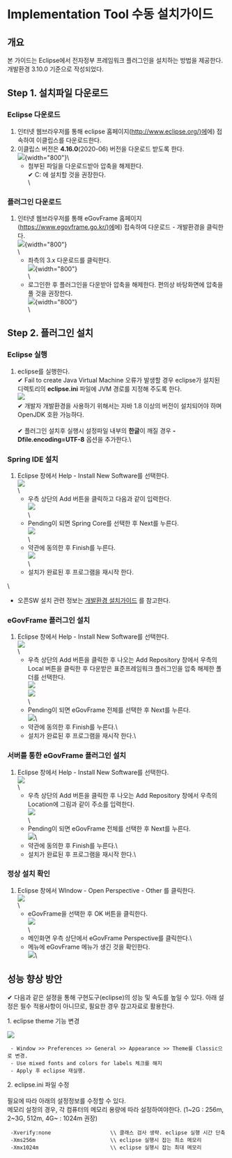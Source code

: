 # Implementation Tool 수동 설치가이드

## 개요

본 가이드는 Eclipse에서 전자정부 프레임워크 플러그인을 설치하는 방법을
제공한다.\
개발환경 3.10.0 기준으로 작성되었다.

## Step 1. 설치파일 다운로드

### Eclipse 다운로드

1.  인터넷 웹브라우저를 통해 eclipse
    홈페이지([http://www.eclipse.org/)에](http://www.eclipse.org/)에)
    접속하여 이클립스를 다운로드한다.
2.  이클립스 버전은 **4.16.0**(2020-06) 버전을 다운로드 받도록 한다.\
    ![](/images/dev3.10/implinstall/eclipse_download.png){width="800"}\
    - 첨부된 파일을 다운로드받아 압축을 해제한다.\
    ✔ C: 에 설치할 것을 권장한다.\
    \

### 플러그인 다운로드

1.  인터넷 웹브라우저를 통해 eGovFrame
    홈페이지([https://www.egovframe.go.kr/)에](https://www.egovframe.go.kr/)에)
    접속하여 다운로드 - 개발환경을 클릭한다.\
    ![](/images/dev3.10/plugindown1.png){width="800"}\
    \
    - 좌측의 3.x 다운로드를 클릭한다.\
    ![](/images/dev3.10/install_file_download0.png){width="800"}\
    \
    - 로그인한 후 플러그인을 다운받아 압축을 해제한다. 편의상 바탕화면에
    압축을 풀 것을 권장한다.\
    ![](/images/dev3.10/dev_imple_file_download.png){width="800"}\
    \

## Step 2. 플러그인 설치

### Eclipse 실행

1.  eclipse를 실행한다.\
    ✔ Fail to create Java Virtual Machine 오류가 발생할 경우 eclipse가
    설치된 디렉토리의 **eclipse.ini** 파일에 JVM 경로를 지정해 주도록
    한다.\
    ![](/images/dev3.8/implinstall/jvm.jpg)\
    ✔ 개발자 개발환경을 사용하기 위해서는 자바 1.8 이상의 버전이
    설치되어야 하며 OpenJDK 호환 가능하다.\
    \
    ✔ 플러그인 설치후 실행시 설정파일 내부의 **한글**이 깨질 경우
    **-Dfile.encoding=UTF-8** 옵션을 추가한다.\

### Spring IDE 설치

1.  Eclipse 창에서 Help - Install New Software를 선택한다.\
    ![](/images/dev3.10/implinstall/plugin1.jpg)\
    \
    - 우측 상단의 Add 버튼을 클릭하고 다음과 같이 입력한다.\
    ![](/images/dev3.10/implinstall/plugin2.jpg)\
    \
    - Pending이 되면 Spring Core를 선택한 후 Next를 누른다.\
    ![](/images/dev3.10/implinstall/plugin3.jpg)\
    \
    - 약관에 동의한 후 Finish를 누른다.\
    ![](/images/dev3.10/implinstall/plugin4.jpg)\
    \
    - 설치가 완료된 후 프로그램을 재시작 한다.

\
- 오픈SW 설치 관련 정보는 [개발환경
설치가이드](/egovframework/dev3.10/install_guide) 를 참고한다.

### eGovFrame 플러그인 설치

1.  Eclipse 창에서 Help - Install New Software를 선택한다.\
    ![](/images/dev3/implinstall/plugin1.jpg)\
    \
    - 우측 상단의 Add 버튼을 클릭한 후 나오는 Add Repository 창에서
    우측의 Local 버튼을 클릭한 후 다운받은 표준프레임워크 플러그인을
    압축 해제한 폴더를 선택한다.\
    ![](/images/dev3/implinstall/plugin5.jpg)\
    ![](/images/dev3/implinstall/plugin6.jpg)\
    \
    - Pending이 되면 eGovFrame 전체를 선택한 후 Next를 누른다.\
    ![](/images/dev3/구현도구설치2.png)\
    - 약관에 동의한 후 Finish를 누른다.\
    - 설치가 완료된 후 프로그램을 재시작 한다.\

### 서버를 통한 eGovFrame 플러그인 설치

1.  Eclipse 창에서 Help - Install New Software를 선택한다.\
    ![](/images/dev3.10/implinstall/plugin1.jpg)\
    \
    - 우측 상단의 Add 버튼을 클릭한 후 나오는 Add Repository 창에서
    우측의 Location에 그림과 같이 주소를 입력한다.\
    ![](/images/dev3.10/implinstall_path.png)\
    \
    - Pending이 되면 eGovFrame 전체를 선택한 후 Next를 누른다.\
    ![](/images/dev3.10/implinstall_plugins.png)\
    - 약관에 동의한 후 Finish를 누른다.\
    - 설치가 완료된 후 프로그램을 재시작 한다.\

### 정상 설치 확인

1.  Eclipse 창에서 WIndow - Open Perspective - Other 를 클릭한다.\
    ![](/images/dev3.8/implinstall/perspective1.jpg)\
    \
    - eGovFrame을 선택한 후 OK 버튼을 클릭한다.\
    ![](/images/dev3.8/implinstall/perspective2.jpg)\
    \
    - 메인화면 우측 상단에서 eGovFrame Perspective를 클릭한다.\
    - 메뉴에 eGovFrame 메뉴가 생긴 것을 확인한다.\
    ![](/images/dev3.8/implinstall/perspective3.jpg)\

## 성능 향상 방안

✔ 다음과 같은 설졍을 통해 구현도구(eclipse)의 성능 및 속도를 높일 수
있다. 아래 설정은 필수 적용사항이 아니므로, 필요한 경우 참고자료로
활용한다.

1\. eclipse theme 기능 변경

![](/images/dev2/eclipse성능개선_theme수정.jpg)

     - Window >> Preferences >> General >> Appearance >> Theme를 Classic으로 변경.
     - Use mixed fonts and colors for labels 체크를 해지
     - Apply 후 eclipse 재실행.

2\. eclipse.ini 파일 수정\
\
필요에 따라 아래의 설정정보를 수정할 수 있다.\
메모리 설정의 경우, 각 컴퓨터의 메모리 용량에 따라 설정하여야한다.
(1\~2G : 256m, 2\~3G, 512m, 4G\~ : 1024m 권장)

     -Xverify:none                   \\ 클래스 검사 생략. eclipse 실행 시간 단축
     -Xms256m                        \\ eclipse 실행시 잡는 최소 메모리
     -Xmx1024m                       \\ eclipse 실행시 잡는 최대 메모리
